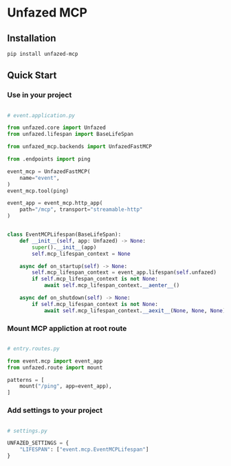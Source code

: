 # Unfazed MCP


## Installation

```bash
pip install unfazed-mcp
```

## Quick Start

### Use in your project

```python

# event.application.py

from unfazed.core import Unfazed
from unfazed.lifespan import BaseLifeSpan

from unfazed_mcp.backends import UnfazedFastMCP

from .endpoints import ping

event_mcp = UnfazedFastMCP(
    name="event",
)
event_mcp.tool(ping)

event_app = event_mcp.http_app(
    path="/mcp", transport="streamable-http"
)


class EventMCPLifespan(BaseLifeSpan):
    def __init__(self, app: Unfazed) -> None:
        super().__init__(app)
        self.mcp_lifespan_context = None

    async def on_startup(self) -> None:
        self.mcp_lifespan_context = event_app.lifespan(self.unfazed)
        if self.mcp_lifespan_context is not None:
            await self.mcp_lifespan_context.__aenter__()

    async def on_shutdown(self) -> None:
        if self.mcp_lifespan_context is not None:
            await self.mcp_lifespan_context.__aexit__(None, None, None)

```

### Mount MCP appliction at root route

```python

# entry.routes.py

from event.mcp import event_app
from unfazed.route import mount

patterns = [
    mount("/ping", app=event_app),
]

```

### Add settings to your project

```python

# settings.py

UNFAZED_SETTINGS = {
    "LIFESPAN": ["event.mcp.EventMCPLifespan"]
}

```
